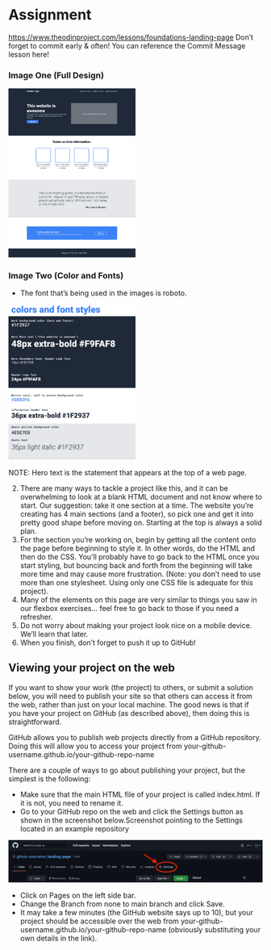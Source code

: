 # Assignment
https://www.theodinproject.com/lessons/foundations-landing-page
Don’t forget to commit early & often! You can reference the Commit Message lesson here!

### Image One (Full Design)  
   <img src="../assets/doc-images/01.png" width="50%">  

### Image Two (Color and Fonts)
   * The font that’s being used in the images is roboto.  
   <img src="../assets/doc-images/02.png" width="50%">

   NOTE: Hero text is the statement that appears at the top of a web page.

2. There are many ways to tackle a project like this, and it can be overwhelming to look at a blank HTML document and not know where to start. Our suggestion: take it one section at a time. The website you’re creating has 4 main sections (and a footer), so pick one and get it into pretty good shape before moving on. Starting at the top is always a solid plan.
3. For the section you’re working on, begin by getting all the content onto the page before beginning to style it. In other words, do the HTML and then do the CSS. You’ll probably have to go back to the HTML once you start styling, but bouncing back and forth from the beginning will take more time and may cause more frustration. (Note: you don’t need to use more than one stylesheet. Using only one CSS file is adequate for this project).
4. Many of the elements on this page are very similar to things you saw in our flexbox exercises… feel free to go back to those if you need a refresher.
5. Do not worry about making your project look nice on a mobile device. We’ll learn that later.
6. When you finish, don’t forget to push it up to GitHub!

## Viewing your project on the web
If you want to show your work (the project) to others, or submit a solution below, you will need to publish your site so that others can access it from the web, rather than just on your local machine. The good news is that if you have your project on GitHub (as described above), then doing this is straightforward.

GitHub allows you to publish web projects directly from a GitHub repository. Doing this will allow you to access your project from your-github-username.github.io/your-github-repo-name

There are a couple of ways to go about publishing your project, but the simplest is the following:

* Make sure that the main HTML file of your project is called index.html. If it is not, you need to rename it.
* Go to your GitHub repo on the web and click the Settings button as shown in the screenshot below.Screenshot pointing to the Settings located in an example repository

![githubsettings.png](../assets/doc-images/githubsettings.png)
* Click on Pages on the left side bar.
* Change the Branch from none to main branch and click Save.
* It may take a few minutes (the GitHub website says up to 10), but your project should be accessible over the web from your-github-username.github.io/your-github-repo-name (obviously substituting your own details in the link).